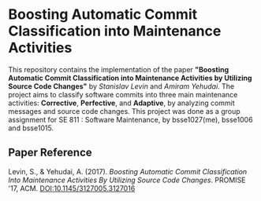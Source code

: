 # Boosting Automatic Commit Classification into Maintenance Activities

This repository contains the implementation of the paper **"Boosting Automatic Commit Classification into Maintenance Activities by Utilizing Source Code Changes"** by *Stanislav Levin* and *Amiram Yehudai*. The project aims to classify software commits into three main maintenance activities: **Corrective**, **Perfective**, and **Adaptive**, by analyzing commit messages and source code changes. This project was done as a group assignment for SE 811 : Software Maintenance, by bsse1027(me), bsse1006 and bsse1015.

## Paper Reference

Levin, S., & Yehudai, A. (2017). *Boosting Automatic Commit Classification Into Maintenance Activities By Utilizing Source Code Changes*. PROMISE '17, ACM. [DOI:10.1145/3127005.3127016](https://doi.org/10.1145/3127005.3127016)
